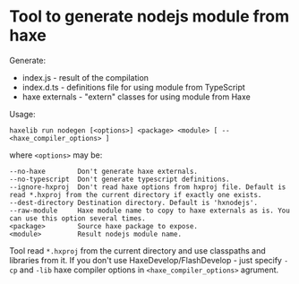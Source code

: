 Tool to generate nodejs module from haxe
========================================

Generate:

 * index.js - result of the compilation
 * index.d.ts - definitions file for using module from TypeScript
 * haxe externals - "extern" classes for using module from Haxe

Usage:
```shell
haxelib run nodegen [<options>] <package> <module> [ -- <haxe_compiler_options> ]
```
where `<options>` may be:

	--no-haxe        Don't generate haxe externals.
	--no-typescript  Don't generate typescript definitions.
	--ignore-hxproj  Don't read haxe options from hxproj file. Default is read *.hxproj from the current directory if exactly one exists.
	--dest-directory Destination directory. Default is 'hxnodejs'.
	--raw-module     Haxe module name to copy to haxe externals as is. You can use this option several times.
	<package>        Source haxe package to expose.
	<module>         Result nodejs module name.
	
Tool read `*.hxproj` from the current directory and use classpaths and libraries from it.
If you don't use HaxeDevelop/FlashDevelop - just specify `-cp` and `-lib` haxe compiler options in `<haxe_compiler_options>` agrument.
